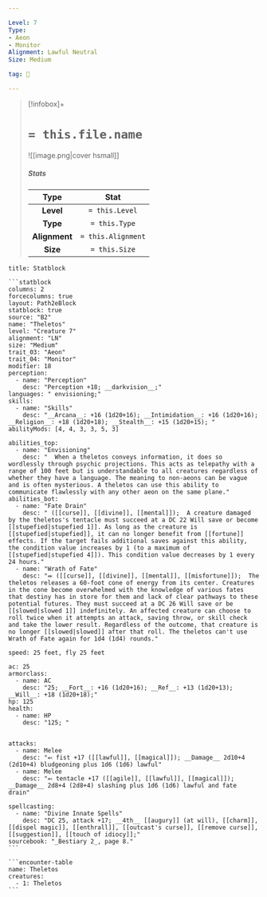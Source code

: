 ```yaml
---

Level: 7
Type:
- Aeon
- Monitor
Alignment: Lawful Neutral
Size: Medium

tag: 👹

---
```


> [!infobox]+
> #  `= this.file.name`
> ![[image.png|cover hsmall]]
> ##### Stats
> Type | Stat |
> :---:|:---:|
> **Level** | `= this.Level` |
> **Type** | `= this.Type` |
> **Alignment** | `= this.Alignment` |
> **Size** | `= this.Size` |



````ad-info
title: Statblock

```statblock
columns: 2
forcecolumns: true
layout: Path2eBlock
statblock: true
source: "B2"
name: "Theletos"
level: "Creature 7"
alignment: "LN"
size: "Medium"
trait_03: "Aeon"
trait_04: "Monitor"
modifier: 18
perception:
  - name: "Perception"
    desc: "Perception +18; __darkvision__;"
languages: " envisioning;"
skills:
  - name: "Skills"
    desc: "__Arcana__: +16 (1d20+16); __Intimidation__: +16 (1d20+16); __Religion__: +18 (1d20+18); __Stealth__: +15 (1d20+15); "
abilityMods: [4, 4, 3, 3, 5, 3]

abilities_top:
  - name: "Envisioning"
    desc: "  When a theletos conveys information, it does so wordlessly through psychic projections. This acts as telepathy with a range of 100 feet but is understandable to all creatures regardless of whether they have a language. The meaning to non-aeons can be vague and is often mysterious. A theletos can use this ability to communicate flawlessly with any other aeon on the same plane."
abilities_bot:
  - name: "Fate Drain"
    desc: " ([[curse]], [[divine]], [[mental]]);  A creature damaged by the theletos's tentacle must succeed at a DC 22 Will save or become [[stupefied|stupefied 1]]. As long as the creature is [[stupefied|stupefied]], it can no longer benefit from [[fortune]] effects. If the target fails additional saves against this ability, the condition value increases by 1 (to a maximum of [[stupefied|stupefied 4]]). This condition value decreases by 1 every 24 hours."
  - name: "Wrath of Fate"
    desc: "⬺ ([[curse]], [[divine]], [[mental]], [[misfortune]]);  The theletos releases a 60-foot cone of energy from its center. Creatures in the cone become overwhelmed with the knowledge of various fates that destiny has in store for them and lack of clear pathways to these potential futures. They must succeed at a DC 26 Will save or be [[slowed|slowed 1]] indefinitely. An affected creature can choose to roll twice when it attempts an attack, saving throw, or skill check and take the lower result. Regardless of the outcome, that creature is no longer [[slowed|slowed]] after that roll. The theletos can't use Wrath of Fate again for 1d4 (1d4) rounds."

speed: 25 feet, fly 25 feet

ac: 25
armorclass:
  - name: AC
    desc: "25; __Fort__: +16 (1d20+16); __Ref__: +13 (1d20+13); __Will__: +18 (1d20+18);"
hp: 125
health:
  - name: HP
    desc: "125; "


attacks:
  - name: Melee
    desc: "⬻ fist +17 ([[lawful]], [[magical]]); __Damage__ 2d10+4 (2d10+4) bludgeoning plus 1d6 (1d6) lawful"
  - name: Melee
    desc: "⬻ tentacle +17 ([[agile]], [[lawful]], [[magical]]); __Damage__ 2d8+4 (2d8+4) slashing plus 1d6 (1d6) lawful and fate drain"

spellcasting:
  - name: "Divine Innate Spells"
    desc: "DC 25, attack +17; __4th__ [[augury]] (at will), [[charm]], [[dispel magic]], [[enthrall]], [[outcast's curse]], [[remove curse]], [[suggestion]], [[touch of idiocy]];"
sourcebook: "_Bestiary 2_, page 8."
```

```encounter-table
name: Theletos
creatures:
  - 1: Theletos
```

````



